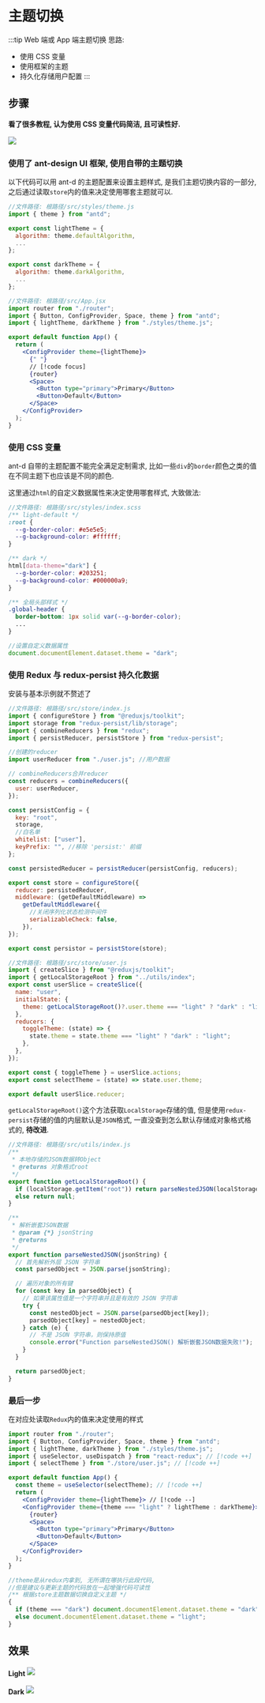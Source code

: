 # 主题切换

:::tip Web 端或 App 端主题切换
思路:

- 使用 CSS 变量
- 使用框架的主题
- 持久化存储用户配置
  :::

## 步骤

**看了很多教程, 认为使用 CSS 变量代码简洁, 且可读性好.**

<img src="./images/主题切换.png" style="margin: 2px auto; max-width: 80%;">

### 使用了 ant-design UI 框架, 使用自带的主题切换

以下代码可以用 ant-d 的主题配置来设置主题样式, 是我们主题切换内容的一部分, 之后通过读取`store`内的值来决定使用哪套主题就可以.

```js
//文件路径: 根路径/src/styles/theme.js
import { theme } from "antd";

export const lightTheme = {
  algorithm: theme.defaultAlgorithm,
  ...
};

export const darkTheme = {
  algorithm: theme.darkAlgorithm,
  ...
};
```

```jsx
//文件路径: 根路径/src/App.jsx
import router from "./router";
import { Button, ConfigProvider, Space, theme } from "antd";
import { lightTheme, darkTheme } from "./styles/theme.js";

export default function App() {
  return (
    <ConfigProvider theme={lightTheme}>
      {" "}
      // [!code focus]
      {router}
      <Space>
        <Button type="primary">Primary</Button>
        <Button>Default</Button>
      </Space>
    </ConfigProvider>
  );
}
```

### 使用 CSS 变量

ant-d 自带的主题配置不能完全满足定制需求, 比如一些`div`的`border`颜色之类的值在不同主题下也应该是不同的颜色.

这里通过`html`的自定义数据属性来决定使用哪套样式, 大致做法:

```scss
//文件路径: 根路径/src/styles/index.scss
/** light-default */
:root {
  --g-border-color: #e5e5e5;
  --g-background-color: #ffffff;
}

/** dark */
html[data-theme="dark"] {
  --g-border-color: #203251;
  --g-background-color: #000000a9;
}

/** 全局头部样式 */
.global-header {
  border-bottom: 1px solid var(--g-border-color);
  ...
}
```

```js
//设置自定义数据属性
document.documentElement.dataset.theme = "dark";
```

### 使用 Redux 与 redux-persist 持久化数据

安装与基本示例就不赘述了

```js
//文件路径: 根路径/src/store/index.js
import { configureStore } from "@reduxjs/toolkit";
import storage from "redux-persist/lib/storage";
import { combineReducers } from "redux";
import { persistReducer, persistStore } from "redux-persist";

//创建的reducer
import userReducer from "./user.js"; //用户数据

// combineReducers合并reducer
const reducers = combineReducers({
  user: userReducer,
});

const persistConfig = {
  key: "root",
  storage,
  //白名单
  whitelist: ["user"],
  keyPrefix: "", //移除 'persist:' 前缀
};

const persistedReducer = persistReducer(persistConfig, reducers);

export const store = configureStore({
  reducer: persistedReducer,
  middleware: (getDefaultMiddleware) =>
    getDefaultMiddleware({
      //关闭序列化状态检测中间件
      serializableCheck: false,
    }),
});

export const persistor = persistStore(store);
```

```js
//文件路径: 根路径/src/store/user.js
import { createSlice } from "@reduxjs/toolkit";
import { getLocalStorageRoot } from "../utils/index";
export const userSlice = createSlice({
  name: "user",
  initialState: {
    theme: getLocalStorageRoot()?.user.theme === "light" ? "dark" : "light", //主题类型 true(dark)/false(light)
  },
  reducers: {
    toggleTheme: (state) => {
      state.theme = state.theme === "light" ? "dark" : "light";
    },
  },
});

export const { toggleTheme } = userSlice.actions;
export const selectTheme = (state) => state.user.theme;

export default userSlice.reducer;
```

`getLocalStorageRoot()`这个方法获取`LocalStorage`存储的值, 但是使用`redux-persist`存储的值的内层默认是`JSON`格式, 一直没查到怎么默认存储成对象格式格式的, **待改进**.

```js
//文件路径: 根路径/src/utils/index.js
/**
 * 本地存储的JSON数据转Object
 * @returns 对象格式root
 */
export function getLocalStorageRoot() {
  if (localStorage.getItem("root")) return parseNestedJSON(localStorage.getItem("root"));
  else return null;
}

/**
 * 解析嵌套JSON数据
 * @param {*} jsonString
 * @returns
 */
export function parseNestedJSON(jsonString) {
  // 首先解析外层 JSON 字符串
  const parsedObject = JSON.parse(jsonString);

  // 遍历对象的所有键
  for (const key in parsedObject) {
    // 如果该属性值是一个字符串并且是有效的 JSON 字符串
    try {
      const nestedObject = JSON.parse(parsedObject[key]);
      parsedObject[key] = nestedObject;
    } catch (e) {
      // 不是 JSON 字符串，则保持原值
      console.error("Function parseNestedJSON() 解析嵌套JSON数据失败!");
    }
  }

  return parsedObject;
}
```

### 最后一步

在对应处读取`Redux`内的值来决定使用的样式

```jsx
import router from "./router";
import { Button, ConfigProvider, Space, theme } from "antd";
import { lightTheme, darkTheme } from "./styles/theme.js";
import { useSelector, useDispatch } from "react-redux"; // [!code ++]
import { selectTheme } from "./store/user.js"; // [!code ++]

export default function App() {
  const theme = useSelector(selectTheme); // [!code ++]
  return (
    <ConfigProvider theme={lightTheme}> // [!code --]
    <ConfigProvider theme={theme === "light" ? lightTheme : darkTheme}> // [!code ++]
      {router}
      <Space>
        <Button type="primary">Primary</Button>
        <Button>Default</Button>
      </Space>
    </ConfigProvider>
  );
}
```

```jsx
//theme是从redux内拿到, 无所谓在哪执行此段代码,
//但是建议与更新主题的代码放在一起增强代码可读性
/** 根据store主题数据切换自定义主题 */
{
  if (theme === "dark") document.documentElement.dataset.theme = "dark";
  else document.documentElement.dataset.theme = "light";
}
```

## 效果

**Light**
<img src="./images/主题切换1.png" style="margin: 2px auto; max-width: 100%;">

**Dark**
<img src="./images/主题切换2.png" style="margin: 2px auto; max-width: 100%;">
